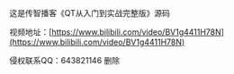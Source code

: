 这是传智播客《QT从入门到实战完整版》源码

视频地址：[https://www.bilibili.com/video/BV1g4411H78N](https://www.bilibili.com/video/BV1g4411H78N)

侵权联系QQ：643821146 删除